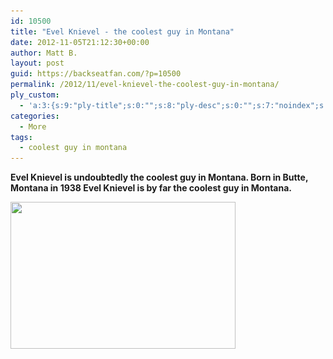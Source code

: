 ```yaml
---
id: 10500
title: "Evel Knievel - the coolest guy in Montana"
date: 2012-11-05T21:12:30+00:00
author: Matt B.
layout: post
guid: https://backseatfan.com/?p=10500
permalink: /2012/11/evel-knievel-the-coolest-guy-in-montana/
ply_custom:
  - 'a:3:{s:9:"ply-title";s:0:"";s:8:"ply-desc";s:0:"";s:7:"noindex";s:0:"";}'
categories:
  - More
tags:
  - coolest guy in montana
---
```


<div class="entry">
  <p>
    <strong>Evel Knievel is undoubtedly the coolest guy in Montana. Born in Butte, Montana in 1938 Evel Knievel is by far the coolest guy in Montana.</strong>
  </p>

  <p>
    <strong><a href="/images/2012/11/360_evel_knievel_1130.jpg"><img class="aligncenter size-full wp-image-10501" title="360_evel_knievel_1130" src="/images/2012/11/360_evel_knievel_1130.jpg" alt="" width="360" height="235" srcset="/images/2012/11/360_evel_knievel_1130.jpg 360w, /images/2012/11/360_evel_knievel_1130-300x195.jpg 300w" sizes="(max-width: 360px) 100vw, 360px" /></a></strong>
  </p>
</div>
